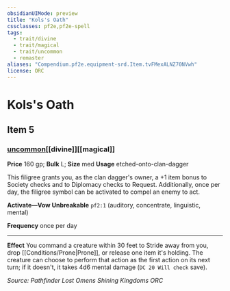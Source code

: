 ```yaml
---
obsidianUIMode: preview
title: "Kols's Oath"
cssclasses: pf2e,pf2e-spell
tags:
  - trait/divine
  - trait/magical
  - trait/uncommon
  - remaster
aliases: "Compendium.pf2e.equipment-srd.Item.tvFMexALNZ70NVwh"
license: ORC
---
```

# Kols's Oath
## Item 5
### [uncommon](uncommon "Uncommon Rarity Trait")[[divine]][[magical]]


**Price** 160 gp; 
**Bulk** L; **Size** med
**Usage** etched-onto-clan-dagger

This filigree grants you, as the clan dagger's owner, a +1 item bonus to Society checks and to Diplomacy checks to Request. Additionally, once per day, the filigree symbol can be activated to compel an enemy to act.

**Activate—Vow Unbreakable** `pf2:1` (auditory, concentrate, linguistic, mental)

**Frequency** once per day

* * *

**Effect** You command a creature within 30 feet to Stride away from you, drop [[Conditions/Prone|Prone]], or release one item it's holding. The creature can choose to perform that action as the first action on its next turn; if it doesn't, it takes 4d6 mental damage (`DC 20 Will check` save).

*Source: Pathfinder Lost Omens Shining Kingdoms*
*ORC*